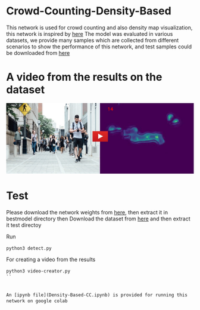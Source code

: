 # Crowd-Counting-Density-Based

This network is used for crowd counting and also density map visualization, this network is inspired by [here](https://github.com/Pongpisit-Thanasutives/Variations-of-SFANet-for-Crowd-Counting)
The model was evaluated in various datasets, we provide many samples which are collected from different scenarios to show the performance of this network, and test samples could be downloaded from [here](https://drive.google.com/file/d/1BrFOcpV-7bua8Z-UNneyKAbs0iw5ZTKC/view?usp=sharing)

# A video from the results on the dataset

[![Watch the video](pic/001.jpg)](https://youtu.be/XjtfAY3GVUs)

# Test
Please download the network weights from  [here](https://drive.google.com/file/d/1cIez_FfyuiqnowLmio7tw7KaUDC-rToe/view?usp=sharing), then extract it in bestmodel directory
then 
Download the dataset from [here](https://drive.google.com/file/d/1BrFOcpV-7bua8Z-UNneyKAbs0iw5ZTKC/view?usp=sharing) and then extract it test directoy

Run
```
python3 detect.py
```

For creating a video from the results
```
python3 video-creator.py
``


An [ipynb file](Density-Based-CC.ipynb) is provided for running this network on google colab





